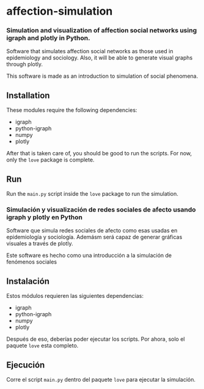 # affection-simulation

### Simulation and visualization of affection social networks using igraph and plotly in Python.

Software that simulates affection social networks as those used in epidemiology and sociology. Also, it will be able
to generate visual graphs through plotly.

This software is made as an introduction to simulation of social phenomena.

## Installation
These modules require the following dependencies:
- igraph
- python-igraph
- numpy
- plotly

After that is taken care of, you should be good to run the scripts. For now, only the `love` package is complete.

## Run
Run the `main.py` script inside the `love` package to run the simulation.

### Simulación y visualización de redes sociales de afecto usando igraph y plotly en Python

Software que simula redes sociales de afecto como esas usadas en epidemiología y sociología. Ademásm será capaz de
generar gráficas visuales a través de plotly.

Este software es hecho como una introducción a la simulación de fenómenos sociales

## Instalación
Estos módulos requieren las siguientes dependencias:
- igraph
- python-igraph
- numpy
- plotly

Después de eso, deberías poder ejecutar los scripts. Por ahora¸ solo el paquete `love` esta completo.

## Ejecución
Corre el script `main.py` dentro del paquete `love` para ejecutar la simulación.
